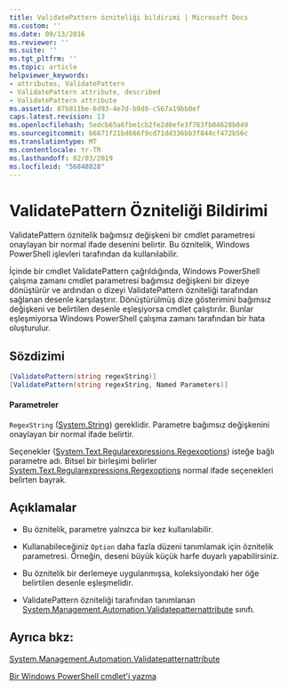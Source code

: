 ```yaml
---
title: ValidatePattern özniteliği bildirimi | Microsoft Docs
ms.custom: ''
ms.date: 09/13/2016
ms.reviewer: ''
ms.suite: ''
ms.tgt_pltfrm: ''
ms.topic: article
helpviewer_keywords:
- attributes, ValidatePattern
- ValidatePattern attribute, described
- ValidatePattern attribute
ms.assetid: 87b811be-6d93-4e7d-b9d0-c567a19bb0ef
caps.latest.revision: 13
ms.openlocfilehash: 5edcb65a6fbe1cb2fe2d0efe3f763fb84628b049
ms.sourcegitcommit: b6871f21bd666f9cd71dd336bb3f844cf472b56c
ms.translationtype: MT
ms.contentlocale: tr-TR
ms.lasthandoff: 02/03/2019
ms.locfileid: "56848828"
---
```

# <a name="validatepattern-attribute-declaration"></a>ValidatePattern Özniteliği Bildirimi

ValidatePattern öznitelik bağımsız değişkeni bir cmdlet parametresi onaylayan bir normal ifade desenini belirtir. Bu öznitelik, Windows PowerShell işlevleri tarafından da kullanılabilir.

İçinde bir cmdlet ValidatePattern çağrıldığında, Windows PowerShell çalışma zamanı cmdlet parametresi bağımsız değişkeni bir dizeye dönüştürür ve ardından o dizeyi ValidatePattern özniteliği tarafından sağlanan desenle karşılaştırır. Dönüştürülmüş dize gösterimini bağımsız değişkeni ve belirtilen desenle eşleşiyorsa cmdlet çalıştırılır. Bunlar eşleşmiyorsa Windows PowerShell çalışma zamanı tarafından bir hata oluşturulur.

## <a name="syntax"></a>Sözdizimi

```csharp
[ValidatePattern(string regexString)]
[ValidatePattern(string regexString, Named Parameters)]
```

#### <a name="parameters"></a>Parametreler

`RegexString` ([System.String](/dotnet/api/System.String)) gereklidir. Parametre bağımsız değişkenini onaylayan bir normal ifade belirtir.

Seçenekler ([System.Text.Regularexpressions.Regexoptions](/dotnet/api/System.Text.RegularExpressions.RegexOptions)) isteğe bağlı parametre adı. Bitsel bir birleşimi belirler [System.Text.Regularexpressions.Regexoptions](/dotnet/api/System.Text.RegularExpressions.RegexOptions) normal ifade seçenekleri belirten bayrak.

## <a name="remarks"></a>Açıklamalar

- Bu öznitelik, parametre yalnızca bir kez kullanılabilir.

- Kullanabileceğiniz `Option` daha fazla düzeni tanımlamak için öznitelik parametresi. Örneğin, deseni büyük küçük harfe duyarlı yapabilirsiniz.

- Bu öznitelik bir derlemeye uygulanmışsa, koleksiyondaki her öğe belirtilen desenle eşleşmelidir.

- ValidatePattern özniteliği tarafından tanımlanan [System.Management.Automation.Validatepatternattribute](/dotnet/api/System.Management.Automation.ValidatePatternAttribute) sınıfı.

## <a name="see-also"></a>Ayrıca bkz:

[System.Management.Automation.Validatepatternattribute](/dotnet/api/System.Management.Automation.ValidatePatternAttribute)

[Bir Windows PowerShell cmdlet'i yazma](./writing-a-windows-powershell-cmdlet.md)
